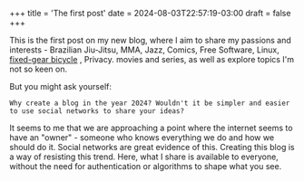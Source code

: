 +++
title = 'The first post'
date = 2024-08-03T22:57:19-03:00
draft = false
+++

This is the first post on my new blog, where I aim to share my passions and interests - Brazilian Jiu-Jitsu, MMA, Jazz, Comics, Free Software, Linux, [fixed-gear bicycle](https://en.wikipedia.org/wiki/Fixed-gear_bicycle) , Privacy. movies and series, as well as explore topics I'm not so keen on.

But you might ask yourself:

```Why create a blog in the year 2024? Wouldn't it be simpler and easier to use social networks to share your ideas?```

It seems to me that we are approaching a point where the internet seems to have an "owner" - someone who knows everything we do and how
we should do it. Social networks are great evidence of this. Creating this blog is a way of resisting this trend. Here, what
I share is available to everyone, without the need for authentication or algorithms to shape what you see.
